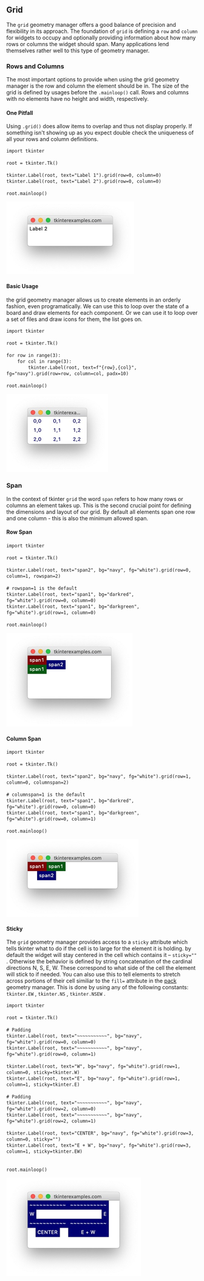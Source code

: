 <head>
  <title>Tkinter Grid Geometry Manager Examples</title>
  <link rel="“canonical”" href="https://tkinterexamples.com/geometry/grid/grid.html">
  <meta content="Examples for using the tkinter grid geometry manager to layout an application with respect to rows and columns."
  name="description">
  <meta content=
  "tkinter grid examples,python gui grid,tkinter grid geometry manager,tkinter python grid,python tkinter grid tutorial,tkinter python grid geometry manager,python gui grid tutorial"
  name="keywords">
</head>

## Grid
The `grid` geometry manager offers a good balance of precision and flexibility in its approach. The foundation of `grid` is defining a `row` and `column` for widgets to occupy and optionally providing information about how many rows or columns the widget should span. Many applications lend themselves rather well to this type of geometry manager.

### Rows and Columns
The most important options to provide when using the grid geometry manager is the row and column the element should be in. The size of the grid is defined by usages before the `.mainloop()` call. Rows and columns with no elements have no height and width, respectively.

#### One Pitfall
Using `.grid()` does allow items to overlap and thus not display properly. If something isn't showing up as you expect double check the uniqueness of all your rows and column definitions.

```
import tkinter

root = tkinter.Tk()

tkinter.Label(root, text="Label 1").grid(row=0, column=0)
tkinter.Label(root, text="Label 2").grid(row=0, column=0)

root.mainloop()
```

![A pitfall to be aware of](pitfall.jpg)

#### Basic Usage
the grid geometry manager allows us to create elements in an orderly fashion, even programatically. We can use this to loop over the state of a board and draw elements for each component. Or we can use it to loop over a set of files and draw icons for them, the list goes on.

```
import tkinter

root = tkinter.Tk()

for row in range(3):
    for col in range(3):
        tkinter.Label(root, text=f"{row},{col}", fg="navy").grid(row=row, column=col, padx=10)

root.mainloop()
```

![Basic usage of the grid geometry manager](basic.jpg)

    
### Span
In the context of tkinter `grid` the word `span` refers to how many rows or columns an element takes up. This is the second crucial point for defining the dimensions and layout of our grid. By default all elements span one row and one column - this is also the minimum allowed span.

#### Row Span
```
import tkinter

root = tkinter.Tk()

tkinter.Label(root, text="span2", bg="navy", fg="white").grid(row=0, column=1, rowspan=2)

# rowspan=1 is the default
tkinter.Label(root, text="span1", bg="darkred", fg="white").grid(row=0, column=0)
tkinter.Label(root, text="span1", bg="darkgreen", fg="white").grid(row=1, column=0)

root.mainloop()
```

![Using the rowspan parameter in tkinter grid](rowspan.jpg)

#### Column Span

```
import tkinter

root = tkinter.Tk()

tkinter.Label(root, text="span2", bg="navy", fg="white").grid(row=1, column=0, columnspan=2)

# columnspan=1 is the default
tkinter.Label(root, text="span1", bg="darkred", fg="white").grid(row=0, column=0)
tkinter.Label(root, text="span1", bg="darkgreen", fg="white").grid(row=0, column=1)

root.mainloop()
```

![Using the columnspan parameter in tkinter grid](columnspan.jpg)


#### Sticky
The `grid` geometry manager provides access to a `sticky` attribute which tells tkinter what to do if the cell is to large for the element it is holding. by default the widget will stay centered in the cell which contains it – `sticky=""` . Otherwise the behavior is defined by string concatenation of the cardinal directions N, S, E, W. These correspond to what side of the cell the element will stick to if needed. You can also use this to tell elements to stretch across portions of their cell similiar to the `fill=` attribute in the <a href= "/geometry/pack/pack.html">pack</a> geometry manager. This is done by using any of the following constants: `tkinter.EW` , `tkinter.NS` , `tkinter.NSEW` .

```
import tkinter

root = tkinter.Tk()

# Padding
tkinter.Label(root, text="~~~~~~~~~~~", bg="navy", fg="white").grid(row=0, column=0)
tkinter.Label(root, text="~~~~~~~~~~~", bg="navy", fg="white").grid(row=0, column=1)

tkinter.Label(root, text="W", bg="navy", fg="white").grid(row=1, column=0, sticky=tkinter.W)
tkinter.Label(root, text="E", bg="navy", fg="white").grid(row=1, column=1, sticky=tkinter.E)

# Padding
tkinter.Label(root, text="~~~~~~~~~~~", bg="navy", fg="white").grid(row=2, column=0)
tkinter.Label(root, text="~~~~~~~~~~~", bg="navy", fg="white").grid(row=2, column=1)

tkinter.Label(root, text="CENTER", bg="navy", fg="white").grid(row=3, column=0, sticky="")
tkinter.Label(root, text="E + W", bg="navy", fg="white").grid(row=3, column=1, sticky=tkinter.EW)


root.mainloop()
```

![Using the sticky parameter in the grid geometry manager](sticky.jpg)